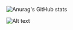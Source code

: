 ![Anurag's GitHub stats](https://github-readme-stats.vercel.app/api?username=adomorn&count_private=true&show_icons=true&theme=onedark)

![Alt text](https://spotify-recently-played-readme.vercel.app/api?user=mandafone&unique=true&width=600})

